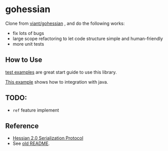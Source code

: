 # gohessian

Clone from [viant/gohessian](https://github.com/viant/gohessian) , and do the following works:
- fix lots of bugs
- large scope refactoring to let code structure simple and human-friendly
- more unit tests

## How to Use

[test examples](tests) are great start guide to use this library. 

[This example](tests/javamessage_test.go) shows how to integration with java.

## TODO:
- `ref` feature implement

## Reference
- [Hessian 2.0 Serialization Protocol](http://hessian.caucho.com/doc/hessian-serialization.html)
- See [old README](README_old.md).

